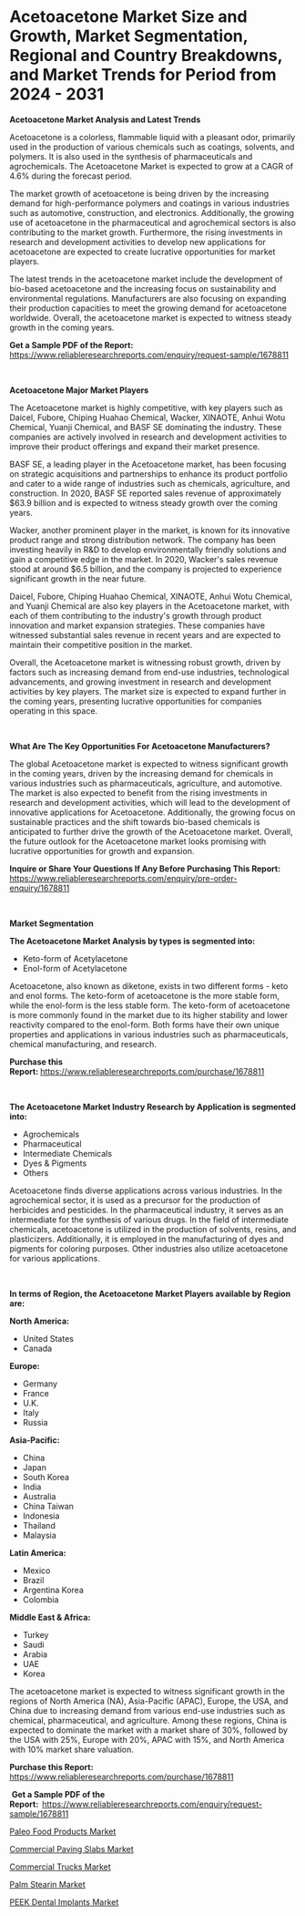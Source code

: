 <p><h1>Acetoacetone Market Size and Growth, Market Segmentation, Regional and Country Breakdowns, and Market Trends for Period from 2024 -  2031</h1></p><p><strong>Acetoacetone Market Analysis and Latest Trends</strong></p>
<p><p>Acetoacetone is a colorless, flammable liquid with a pleasant odor, primarily used in the production of various chemicals such as coatings, solvents, and polymers. It is also used in the synthesis of pharmaceuticals and agrochemicals. The Acetoacetone Market is expected to grow at a CAGR of 4.6% during the forecast period.</p><p>The market growth of acetoacetone is being driven by the increasing demand for high-performance polymers and coatings in various industries such as automotive, construction, and electronics. Additionally, the growing use of acetoacetone in the pharmaceutical and agrochemical sectors is also contributing to the market growth. Furthermore, the rising investments in research and development activities to develop new applications for acetoacetone are expected to create lucrative opportunities for market players.</p><p>The latest trends in the acetoacetone market include the development of bio-based acetoacetone and the increasing focus on sustainability and environmental regulations. Manufacturers are also focusing on expanding their production capacities to meet the growing demand for acetoacetone worldwide. Overall, the acetoacetone market is expected to witness steady growth in the coming years.</p></p>
<p><strong>Get a Sample PDF of the Report:&nbsp;</strong> <a href="https://www.reliableresearchreports.com/enquiry/request-sample/1678811">https://www.reliableresearchreports.com/enquiry/request-sample/1678811</a></p>
<p>&nbsp;</p>
<p><strong>Acetoacetone Major Market Players</strong></p>
<p><p>The Acetoacetone market is highly competitive, with key players such as Daicel, Fubore, Chiping Huahao Chemical, Wacker, XINAOTE, Anhui Wotu Chemical, Yuanji Chemical, and BASF SE dominating the industry. These companies are actively involved in research and development activities to improve their product offerings and expand their market presence.</p><p>BASF SE, a leading player in the Acetoacetone market, has been focusing on strategic acquisitions and partnerships to enhance its product portfolio and cater to a wide range of industries such as chemicals, agriculture, and construction. In 2020, BASF SE reported sales revenue of approximately $63.9 billion and is expected to witness steady growth over the coming years.</p><p>Wacker, another prominent player in the market, is known for its innovative product range and strong distribution network. The company has been investing heavily in R&D to develop environmentally friendly solutions and gain a competitive edge in the market. In 2020, Wacker's sales revenue stood at around $6.5 billion, and the company is projected to experience significant growth in the near future.</p><p>Daicel, Fubore, Chiping Huahao Chemical, XINAOTE, Anhui Wotu Chemical, and Yuanji Chemical are also key players in the Acetoacetone market, with each of them contributing to the industry's growth through product innovation and market expansion strategies. These companies have witnessed substantial sales revenue in recent years and are expected to maintain their competitive position in the market.</p><p>Overall, the Acetoacetone market is witnessing robust growth, driven by factors such as increasing demand from end-use industries, technological advancements, and growing investment in research and development activities by key players. The market size is expected to expand further in the coming years, presenting lucrative opportunities for companies operating in this space.</p></p>
<p>&nbsp;</p>
<p><strong>What Are The Key Opportunities For Acetoacetone Manufacturers?</strong></p>
<p><p>The global Acetoacetone market is expected to witness significant growth in the coming years, driven by the increasing demand for chemicals in various industries such as pharmaceuticals, agriculture, and automotive. The market is also expected to benefit from the rising investments in research and development activities, which will lead to the development of innovative applications for Acetoacetone. Additionally, the growing focus on sustainable practices and the shift towards bio-based chemicals is anticipated to further drive the growth of the Acetoacetone market. Overall, the future outlook for the Acetoacetone market looks promising with lucrative opportunities for growth and expansion.</p></p>
<p><strong>Inquire or Share Your Questions If Any Before Purchasing This Report:</strong> <a href="https://www.reliableresearchreports.com/enquiry/pre-order-enquiry/1678811">https://www.reliableresearchreports.com/enquiry/pre-order-enquiry/1678811</a></p>
<p>&nbsp;</p>
<p><strong>Market Segmentation</strong></p>
<p><strong>The Acetoacetone Market Analysis by types is segmented into:</strong></p>
<p><ul><li>Keto-form of Acetylacetone</li><li>Enol-form of Acetylacetone</li></ul></p>
<p><p>Acetoacetone, also known as diketone, exists in two different forms - keto and enol forms. The keto-form of acetoacetone is the more stable form, while the enol-form is the less stable form. The keto-form of acetoacetone is more commonly found in the market due to its higher stability and lower reactivity compared to the enol-form. Both forms have their own unique properties and applications in various industries such as pharmaceuticals, chemical manufacturing, and research.</p></p>
<p><strong>Purchase this Report:&nbsp;</strong><a href="https://www.reliableresearchreports.com/purchase/1678811">https://www.reliableresearchreports.com/purchase/1678811</a></p>
<p>&nbsp;</p>
<p><strong>The Acetoacetone Market Industry Research by Application is segmented into:</strong></p>
<p><ul><li>Agrochemicals</li><li>Pharmaceutical</li><li>Intermediate Chemicals</li><li>Dyes & Pigments</li><li>Others</li></ul></p>
<p><p>Acetoacetone finds diverse applications across various industries. In the agrochemical sector, it is used as a precursor for the production of herbicides and pesticides. In the pharmaceutical industry, it serves as an intermediate for the synthesis of various drugs. In the field of intermediate chemicals, acetoacetone is utilized in the production of solvents, resins, and plasticizers. Additionally, it is employed in the manufacturing of dyes and pigments for coloring purposes. Other industries also utilize acetoacetone for various applications.</p></p>
<p>&nbsp;</p>
<p><strong>In terms of Region, the Acetoacetone Market Players available by Region are:</strong></p>
<p>
    <p> <strong> North America: </strong>
        <ul>
            <li>United States</li>
            <li>Canada</li>
        </ul>
        </p> 
    <p> <strong> Europe: </strong>
        <ul>
            <li>Germany</li>
            <li>France</li>
            <li>U.K.</li>
            <li>Italy</li>
            <li>Russia</li>
        </ul>
        </p> 
    <p> <strong> Asia-Pacific: </strong>
        <ul>
            <li>China</li>
            <li>Japan</li>
            <li>South Korea</li>
            <li>India</li>
            <li>Australia</li>
            <li>China Taiwan</li>
            <li>Indonesia</li>
            <li>Thailand</li>
            <li>Malaysia</li>
        </ul>
        </p> 
    <p> <strong> Latin America: </strong>
        <ul>
            <li>Mexico</li>
            <li>Brazil</li>
            <li>Argentina Korea</li>
            <li>Colombia</li>
        </ul>
        </p> 
    <p> <strong> Middle East & Africa: </strong>
        <ul>
            <li>Turkey</li>
            <li>Saudi</li>
            <li>Arabia</li>
            <li>UAE</li>
            <li>Korea</li>
        </ul>
    </p>
    </p>
<p><p>The acetoacetone market is expected to witness significant growth in the regions of North America (NA), Asia-Pacific (APAC), Europe, the USA, and China due to increasing demand from various end-use industries such as chemical, pharmaceutical, and agriculture. Among these regions, China is expected to dominate the market with a market share of 30%, followed by the USA with 25%, Europe with 20%, APAC with 15%, and North America with 10% market share valuation.</p></p>
<p><strong>Purchase this Report: </strong><a href="https://www.reliableresearchreports.com/purchase/1678811">https://www.reliableresearchreports.com/purchase/1678811</a></p>
<p>&nbsp;<strong>Get a Sample PDF of the Report:&nbsp;&nbsp;</strong><a href="https://www.reliableresearchreports.com/enquiry/request-sample/1678811">https://www.reliableresearchreports.com/enquiry/request-sample/1678811</a></p>
<p><strong></strong></p>
<p><p><a href="https://medium.com/@donaldortega4f/decoding-paleo-food-products-market-metrics-market-share-trends-and-growth-patterns-1b7b6bba30dd">Paleo Food Products Market</a></p><p><a href="https://medium.com/@royalmiller09/commercial-paving-slabs-market-size-cagr-trends-2024-2030-8beaa9429a65">Commercial Paving Slabs Market</a></p><p><a href="https://medium.com/@royalmiller09/commercial-trucks-market-insight-market-trends-growth-forecasted-from-2024-to-2031-2d7c4fcf46be">Commercial Trucks Market</a></p><p><a href="https://medium.com/@donaldortega4f/palm-stearin-market-size-market-outlook-and-market-forecast-2024-to-2031-36e0f7e7289c">Palm Stearin Market</a></p><p><a href="https://medium.com/@carolclarkson766/decoding-peek-dental-implants-market-metrics-market-share-trends-and-growth-patterns-50f5b48f5401">PEEK Dental Implants Market</a></p></p>